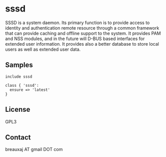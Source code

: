 sssd
====

SSSD is a system daemon. Its primary function is to provide access to identity
and authentication remote resource through a common framework that can provide
caching and offline support to the system. It provides PAM and NSS modules, and
in the future will D-BUS based interfaces for extended user information. It
provides also a better database to store local users as well as extended user
data.

Samples
-------
```
include sssd
```
```
class { 'sssd':
  ensure => 'latest'
}
```

License
-------
GPL3

Contact
-------
breauxaj AT gmail DOT com